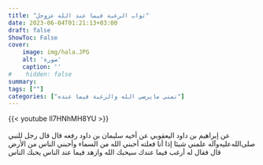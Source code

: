 ```yaml
---
title: "ثواب الرغبة فيما عند الله عزوجل"
date: 2023-06-04T01:21:13+03:00
draft: false
ShowToc: False
cover:
    image: img/hala.JPG
    alt: 'صورة'
    caption: ''
#    hidden: false
summary: 
tags: [""]
categories: ["تمني مايرضي الله والرغبة فيما عنده"]
---
```

{{< youtube Il7HNhMH8YU >}}  
 <br>
عن إبراهيم بن داود اليعقوبي عن
أخيه سليمان بن داود رفعه قال قال رجل للنبي صلى‌الله‌عليه‌وآله علمني شيئا إذا
أنا فعلته أحبني الله من السماء وأحبني الناس من الأرض قال فقال له
أرغب فيما عندك سيحبك الله وازهد فيما عند الناس يحبك الناس



